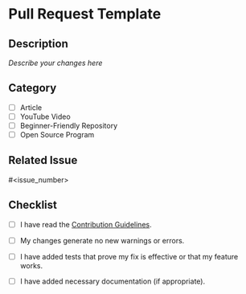 # Pull Request Template

## Description
<!-- Please provide a summary of your changes. Include the motivation behind the changes and link to any relevant issues. This section should provide enough information for anyone reviewing your PR to understand what's being changed and why. -->

*Describe your changes here*

## Category

<!-- Type 'x' in the square brackets '[ ]' to check the corresponding category -->

- [ ] Article
- [ ] YouTube Video
- [ ] Beginner-Friendly Repository
- [ ] Open Source Program

## Related Issue
<!-- If this PR is related to an issue, please include the issue number here. This helps in tracking and resolving issues efficiently. If there isn't a related issue, you can delete this section. -->

#<issue_number>

## Checklist
<!-- Please go through this checklist and confirm before submission. -->

- [ ] I have read the [Contribution Guidelines](https://github.com/Sriparno08/Start-Contributing/blob/main/CONTRIBUTING.md).
- [ ] My changes generate no new warnings or errors.
- [ ] I have added tests that prove my fix is effective or that my feature works.
- [ ] I have added necessary documentation (if appropriate).

